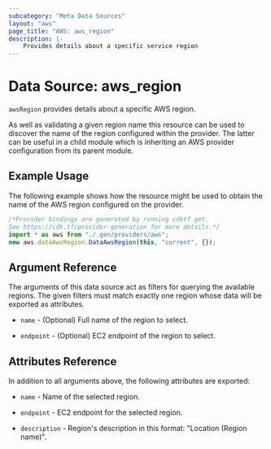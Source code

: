```yaml
---
subcategory: "Meta Data Sources"
layout: "aws"
page_title: "AWS: aws_region"
description: |-
    Provides details about a specific service region
---
```


# Data Source: aws\_region

`awsRegion` provides details about a specific AWS region.

As well as validating a given region name this resource can be used to
discover the name of the region configured within the provider. The latter
can be useful in a child module which is inheriting an AWS provider
configuration from its parent module.

## Example Usage

The following example shows how the resource might be used to obtain
the name of the AWS region configured on the provider.

```typescript
/*Provider bindings are generated by running cdktf get.
See https://cdk.tf/provider-generation for more details.*/
import * as aws from "./.gen/providers/aws";
new aws.dataAwsRegion.DataAwsRegion(this, "current", {});

```

## Argument Reference

The arguments of this data source act as filters for querying the available
regions. The given filters must match exactly one region whose data will be
exported as attributes.

*   `name` - (Optional) Full name of the region to select.

*   `endpoint` - (Optional) EC2 endpoint of the region to select.

## Attributes Reference

In addition to all arguments above, the following attributes are exported:

*   `name` - Name of the selected region.

*   `endpoint` - EC2 endpoint for the selected region.

*   `description` - Region's description in this format: "Location (Region name)".
